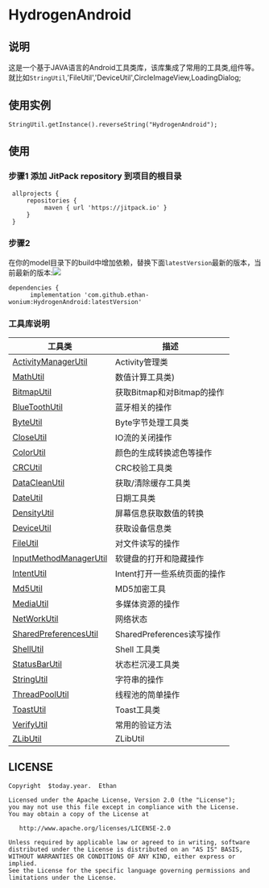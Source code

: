 # HydrogenAndroid

## 说明

这是一个基于JAVA语言的Android工具类库，该库集成了常用的工具类,组件等。就比如`StringUtil`,'FileUtil','DeviceUtil',CircleImageView,LoadingDialog;
## 使用实例
   ```
   StringUtil.getInstance().reverseString("HydrogenAndroid");
   ```
## 使用
### 步骤1 添加 JitPack repository 到项目的根目录
   ```
    allprojects {
        repositories {
             maven { url 'https://jitpack.io' }
        }
    }
   ```
### 步骤2


在你的model目录下的build中增加依赖，替换下面`latestVersion`最新的版本，当前最新的版本:[![](https://jitpack.io/v/wonium-ethan/HydrogenAndroid.svg)](https://jitpack.io/#wonium-ethan/HydrogenAndroid)
```
dependencies {
	  implementation 'com.github.ethan-wonium:HydrogenAndroid:latestVersion'
```
### 工具库说明
工具类 | 描述
---   | ---
[ActivityManagerUtil](https://github.com/wonium-ethan/HydrogenAndroid/tree/master/hydrogen-android/src/main/java/com/wonium/cicada/utils/ActivityManagerUtil.java)|Activity管理类
[MathUtil](https://github.com/wonium-ethan/HydrogenAndroid/tree/master/hydrogen-android/src/main/java/com/wonium/cicada/utils/MathUtil.java)| 数值计算工具类)
[BitmapUtil](https://github.com/wonium-ethan/HydrogenAndroid/tree/master/hydrogen-android/src/main/java/com/wonium/cicada/utils/BitmapUtil.java)| 获取Bitmap和对Bitmap的操作
[BlueToothUtil](https://github.com/wonium-ethan/HydrogenAndroid/tree/master/hydrogen-android/src/main/java/com/wonium/cicada/utils/BlueToothUtil.java)| 蓝牙相关的操作
[ByteUtil](https://github.com/wonium-ethan/HydrogenAndroid/tree/master/hydrogen-android/src/main/java/com/wonium/cicada/utils/ByteUtil.java)| Byte字节处理工具类
[CloseUtil](https://github.com/wonium-ethan/HydrogenAndroid/tree/master/hydrogen-android/src/main/java/com/wonium/cicada/utils/CloseUtil.java)| IO流的关闭操作
[ColorUtil](https://github.com/wonium-ethan/HydrogenAndroid/tree/master/hydrogen-android/src/main/java/com/wonium/cicada/utils/ColorUtil.java)| 颜色的生成转换滤色等操作
[CRCUtil](https://github.com/wonium-ethan/HydrogenAndroid/tree/master/hydrogen-android/src/main/java/com/wonium/cicada/utils/CRCUtil.java) | CRC校验工具类
[DataCleanUtil](https://github.com/wonium-ethan/HydrogenAndroid/tree/master/hydrogen-android/src/main/java/com/wonium/cicada/utils/DataCleanUtil.java) | 获取/清除缓存工具类
[DateUtil](https://github.com/wonium-ethan/HydrogenAndroid/tree/master/hydrogen-android/src/main/java/com/wonium/cicada/utils/DateUtil.java) | 日期工具类
[DensityUtil](https://github.com/wonium-ethan/HydrogenAndroid/tree/master/hydrogen-android/src/main/java/com/wonium/cicada/utils/DensityUtil.java) | 屏幕信息获取数值的转换
[DeviceUtil](https://github.com/wonium-ethan/HydrogenAndroid/tree/master/hydrogen-android/src/main/java/com/wonium/cicada/utils/DeviceUtil.java) | 获取设备信息类
[FileUtil](https://github.com/wonium-ethan/HydrogenAndroid/tree/master/hydrogen-android/src/main/java/com/wonium/cicada/utils/FileUtil.java) | 对文件读写的操作
[InputMethodManagerUtil](https://github.com/wonium-ethan/HydrogenAndroid/tree/master/hydrogen-android/src/main/java/com/wonium/cicada/utils/InputMethodManagerUtil.java) | 软键盘的打开和隐藏操作
[IntentUtil](https://github.com/wonium-ethan/HydrogenAndroid/tree/master/hydrogen-android/src/main/java/com/wonium/cicada/utils/IntentUtil.java) | Intent打开一些系统页面的操作
[Md5Util](https://github.com/wonium-ethan/HydrogenAndroid/tree/master/hydrogen-android/src/main/java/com/wonium/cicada/utils/Md5Util.java) | MD5加密工具
[MediaUtil](https://github.com/wonium-ethan/HydrogenAndroid/tree/master/hydrogen-android/src/main/java/com/wonium/cicada/utils/MediaUtil.java) | 多媒体资源的操作
[NetWorkUtil](https://github.com/wonium-ethan/HydrogenAndroid/tree/master/hydrogen-android/src/main/java/com/wonium/cicada/utils/NetWorkUtil.java) | 网络状态
[SharedPreferencesUtil](https://github.com/wonium-ethan/HydrogenAndroid/tree/master/hydrogen-android/src/main/java/com/wonium/cicada/utils/SharedPreferencesUtil.java) | SharedPreferences读写操作
[ShellUtil](https://github.com/wonium-ethan/HydrogenAndroid/tree/master/hydrogen-android/src/main/java/com/wonium/cicada/utils/ShellUtil.java) | Shell 工具类
[StatusBarUtil](https://github.com/wonium-ethan/HydrogenAndroid/tree/master/hydrogen-android/src/main/java/com/wonium/cicada/utils/StatusBarUtil.java) | 状态栏沉浸工具类
[StringUtil](https://github.com/wonium-ethan/HydrogenAndroid/tree/master/hydrogen-android/src/main/java/com/wonium/cicada/utils/StringUtil.java) | 字符串的操作
[ThreadPoolUtil](https://github.com/wonium-ethan/HydrogenAndroid/tree/master/hydrogen-android/src/main/java/com/wonium/cicada/utils/ThreadPoolUtil.java) | 线程池的简单操作
[ToastUtil](https://github.com/wonium-ethan/HydrogenAndroid/tree/master/hydrogen-android/src/main/java/com/wonium/cicada/utils/ToastUtil.java) | Toast工具类
[VerifyUtil](https://github.com/wonium-ethan/HydrogenAndroid/tree/master/hydrogen-android/src/main/java/com/wonium/cicada/utils/VerifyUtil.java) | 常用的验证方法
[ZLibUtil](https://github.com/wonium-ethan/HydrogenAndroid/tree/master/hydrogen-android/src/main/java/com/wonium/cicada/utils/ZLibUtil.java) | ZLibUtil




## LICENSE

```text
Copyright  $today.year.  Ethan

Licensed under the Apache License, Version 2.0 (the "License");
you may not use this file except in compliance with the License.
You may obtain a copy of the License at

   http://www.apache.org/licenses/LICENSE-2.0

Unless required by applicable law or agreed to in writing, software
distributed under the License is distributed on an "AS IS" BASIS,
WITHOUT WARRANTIES OR CONDITIONS OF ANY KIND, either express or implied.
See the License for the specific language governing permissions and
limitations under the License.

```
